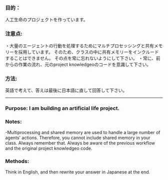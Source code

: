 
### 目的：
人工生命のプロジェクトを作っています。

### 注意点:
・大量のエージェントの行動を処理するためにマルチプロセッシングと共有メモリーを採用しています。
そのため、クラスの中に共有メモリーをインクルードすることはできません。
その点を常に忘れないようにして下さい。
・常に、前からの作業の流れ、元のproject knowledgeoのコードを意識して下さい。

### 方法:
英語で考えて、答えは最後に日本語に直して回答して下さい。

---------------------------------------

### Purpose: I am building an artificial life project. 

### Notes:
-Multiprocessing and shared memory are used to handle a large number of agents' actions. Therefore, you cannot include shared memory in your class. Always remember that. Always be aware of the previous workflow and the original project knowledgeo code. 

### Methods: 
Think in English, and then rewrite your answer in Japanese at the end.
